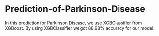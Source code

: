 # Prediction-of-Parkinson-Disease
In this prediction for Parkinson Disease, we use XGBClassifier from XGBoost.
By using XGBClassifier we got 88.98% accuracy for our model.
